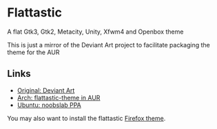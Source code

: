 # Flattastic
A flat Gtk3, Gtk2, Metacity, Unity, Xfwm4 and Openbox theme

This is just a mirror of the Deviant Art project to facilitate packaging the theme for the AUR

## Links

* [Original: Deviant Art](http://nale12.deviantart.com/art/Flattastic-11-03-2014-424913255)
* [Arch: flattastic-theme in AUR](https://aur.archlinux.org/packages/flattastic-theme/)
* [Ubuntu: noobslab PPA](http://www.noobslab.com/2014/01/flattastic-themes-pack-for-ubuntulinux.html)

You may also want to install the flattastic [Firefox theme](https://userstyles.org/styles/121079/flattastic-light-for-firefox).
